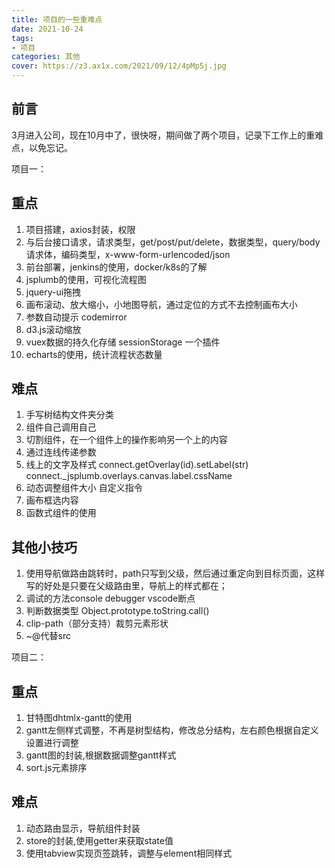 ```yaml
---
title: 项目的一些重难点
date: 2021-10-24
tags:
- 项目
categories: 其他
cover: https://z3.ax1x.com/2021/09/12/4pMp5j.jpg
---
```


## 前言

3月进入公司，现在10月中了，很快呀，期间做了两个项目，记录下工作上的重难点，以免忘记。

项目一：

## 重点

1. 项目搭建，axios封装，权限
2. 与后台接口请求，请求类型，get/post/put/delete，数据类型，query/body请求体，编码类型，x-www-form-urlencoded/json
3. 前台部署，jenkins的使用，docker/k8s的了解
4. jsplumb的使用，可视化流程图
5. jquery-ui拖拽
6. 画布滚动、放大缩小，小地图导航，通过定位的方式不去控制画布大小
7. 参数自动提示 codemirror 
8. d3.js滚动缩放
9. vuex数据的持久化存储 sessionStorage 一个插件
10. echarts的使用，统计流程状态数量

## 难点

1. 手写树结构文件夹分类
2. 组件自己调用自己
3. 切割组件，在一个组件上的操作影响另一个上的内容
4. 通过连线传递参数
5. 线上的文字及样式 connect.getOverlay(id).setLabel(str) connect._jsplumb.overlays.canvas.label.cssName
6. 动态调整组件大小 自定义指令
7. 画布框选内容
8. 函数式组件的使用

## 其他小技巧

1. 使用导航做路由跳转时，path只写到父级，然后通过重定向到目标页面，这样写的好处是只要在父级路由里，导航上的样式都在；
2. 调试的方法console debugger vscode断点
3. 判断数据类型 Object.prototype.toString.call()
4. clip-path（部分支持）裁剪元素形状
5. ~@代替src

项目二：

## 重点

1. 甘特图dhtmlx-gantt的使用
2. gantt左侧样式调整，不再是树型结构，修改总分结构，左右颜色根据自定义设置进行调整
3. gantt图的封装,根据数据调整gantt样式
4. sort.js元素排序

## 难点

1. 动态路由显示，导航组件封装
2. store的封装,使用getter来获取state值
3. 使用tabview实现页签跳转，调整与element相同样式

